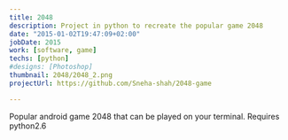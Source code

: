 ```yaml
---
title: 2048
description: Project in python to recreate the popular game 2048
date: "2015-01-02T19:47:09+02:00"
jobDate: 2015
work: [software, game]
techs: [python]
#designs: [Photoshop]
thumbnail: 2048/2048_2.png
projectUrl: https://github.com/Sneha-shah/2048-game

---
```


Popular android game 2048 that can be played on your terminal. Requires python2.6